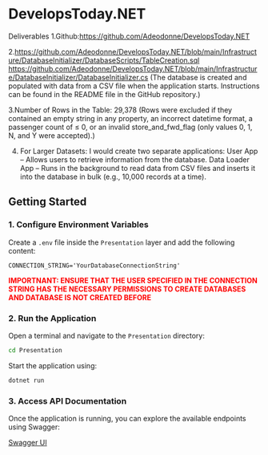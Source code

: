 # DevelopsToday.NET

Deliverables
1.Github:https://github.com/Adeodonne/DevelopsToday.NET

2.https://github.com/Adeodonne/DevelopsToday.NET/blob/main/Infrastructure/DatabaseInitializer/DatabaseScripts/TableCreation.sql
https://github.com/Adeodonne/DevelopsToday.NET/blob/main/Infrastructure/DatabaseInitializer/DatabaseInitializer.cs
(The database is created and populated with data from a CSV file when the application starts. Instructions can be found in the README file in the GitHub repository.)

3.Number of Rows in the Table: 29,378
(Rows were excluded if they contained an empty string in any property, an incorrect datetime format, a passenger count of ≤ 0, or an invalid store_and_fwd_flag (only values 0, 1, N, and Y were accepted).)

4. For Larger Datasets:
I would create two separate applications:
User App – Allows users to retrieve information from the database.
Data Loader App – Runs in the background to read data from CSV files and inserts it into the database in bulk (e.g., 10,000 records at a time).

## Getting Started

### 1. Configure Environment Variables
Create a `.env` file inside the `Presentation` layer and add the following content:

```
CONNECTION_STRING='YourDatabaseConnectionString'
```

<span style="color: red;">**IMPORTNANT: ENSURE THAT THE USER SPECIFIED IN THE CONNECTION STRING HAS THE NECESSARY PERMISSIONS TO CREATE DATABASES AND DATABASE IS NOT CREATED BEFORE**</span>

### 2. Run the Application
Open a terminal and navigate to the `Presentation` directory:

```sh
cd Presentation
```

Start the application using:

```sh
dotnet run
```

### 3. Access API Documentation
Once the application is running, you can explore the available endpoints using Swagger:

[Swagger UI](http://localhost:5105/swagger/index.html)

